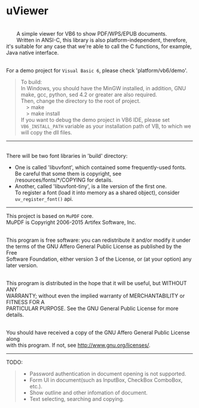 uViewer
====

<br/>&emsp;&emsp;A simple viewer for VB6 to show PDF/WPS/EPUB documents.
<br/>&emsp;&emsp;Written in ANSI-C, this library is also platform-independent, therefore, it's suitable for any case that we're able to call the C functions, for example, Java native interface.

<br/>For a demo project for `Visual Basic 6`, please check 'platform/vb6/demo'.

> To build:
<br/>In Windows, you should have the MinGW installed, in addition, GNU make, gcc, python, sed 4.2 or greater are also required.
<br/>Then, change the directory to the root of project.
<br/>&emsp;> make
<br/>&emsp;> make install
<br/>If you want to debug the demo project in VB6 IDE, please set `VB6_INSTALL_PATH` variable as your installation path of VB, to which we will copy the dll files.

----

<br/>There will be two font libraries in 'build' directory:
*  One is called 'libuvfont', which contained some frequently-used fonts. Be careful that some them is copyright, see /resources/fonts/*/COPYING for details.
*  Another, called 'libuvfont-tiny', is a lite version of the first one.
<br/>To register a font (load it into memory as a shared object), consider `uv_register_font()` api.

----
  
This project is based on `MuPDF` core.
<br/>  MuPDF is Copyright 2006-2015 Artifex Software, Inc.

<br/>  This program is free software: you can redistribute it and/or modify it under
<br/>  the terms of the GNU Affero General Public License as published by the Free
<br/>  Software Foundation, either version 3 of the License, or (at your option) any
<br/>  later version.

<br/>  This program is distributed in the hope that it will be useful, but WITHOUT ANY
<br/>  WARRANTY; without even the implied warranty of MERCHANTABILITY or FITNESS FOR A
<br/>  PARTICULAR PURPOSE. See the GNU General Public License for more details.

<br/>  You should have received a copy of the GNU Affero General Public License along
<br/>  with this program. If not, see <http://www.gnu.org/licenses/>.

----

TODO:
> * Password authentication in document opening is not supported.
> * Form UI in document(such as InputBox, CheckBox ComboBox, etc.).
> * Show outline and other infomation of document.
> * Text selecting, searching and copying.
